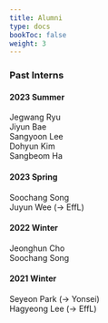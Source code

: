 ```yaml
---
title: Alumni
type: docs
bookToc: false
weight: 3
---
```


### **Past Interns**

#### **2023 Summer**
Jegwang Ryu  
Jiyun Bae  
Sangyoon Lee  
Dohyun Kim  
Sangbeom Ha  

#### **2023 Spring**  
Soochang Song  
Juyun Wee (→ EffL)

#### **2022 Winter**  
Jeonghun Cho  
Soochang Song 

#### **2021 Winter**
Seyeon Park (→ Yonsei)  
Hagyeong Lee (→ EffL)  